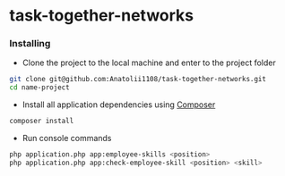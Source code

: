 # task-together-networks

### Installing
- Clone the project to the local machine and enter to the project folder
```bash
git clone git@github.com:Anatolii1108/task-together-networks.git
cd name-project
```
- Install all application dependencies using [Composer](https://getcomposer.org/)
```bash
composer install
```
- Run console commands
```bash
php application.php app:employee-skills <position>
php application.php app:check-employee-skill <position> <skill>
